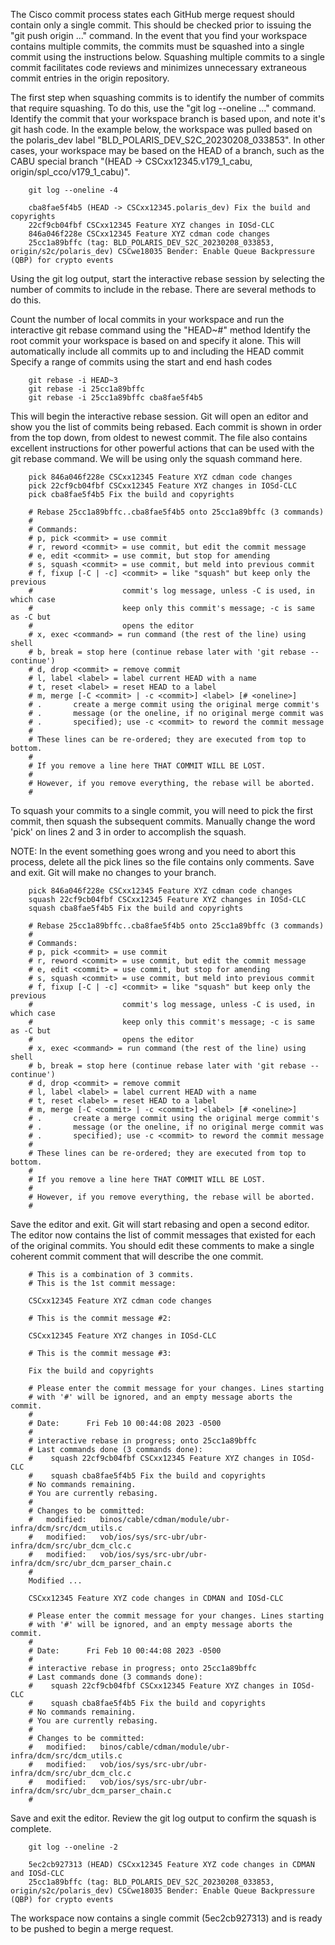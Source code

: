 The Cisco commit process states each GitHub merge request should contain only a single commit.  This should be checked prior to issuing the "git push origin ..." command.  In the event that you find your workspace contains multiple commits, the commits must be squashed into a single commit using the instructions below.  Squashing multiple commits to a single commit facilitates code reviews and minimizes unnecessary extraneous commit entries in the origin repository.



The first step when squashing commits is to identify the number of commits that require squashing.  To do this, use the "git log --oneline ..." command.  Identify the commit that your workspace branch is based upon, and note it's git hash code.  In the example below, the workspace was pulled based on the polaris_dev label "BLD_POLARIS_DEV_S2C_20230208_033853".  In other cases, your workspace may be based on the HEAD of a branch, such as the CABU special branch "(HEAD -> CSCxx12345.v179_1_cabu, origin/spl_cco/v179_1_cabu)".

        git log --oneline -4
 
        cba8fae5f4b5 (HEAD -> CSCxx12345.polaris_dev) Fix the build and copyrights
        22cf9cb04fbf CSCxx12345 Feature XYZ changes in IOSd-CLC
        846a046f228e CSCxx12345 Feature XYZ cdman code changes
        25cc1a89bffc (tag: BLD_POLARIS_DEV_S2C_20230208_033853, origin/s2c/polaris_dev) CSCwe18035 Bender: Enable Queue Backpressure (QBP) for crypto events


Using the git log output, start the interactive rebase session by selecting the number of commits to include in the rebase.  There are several methods to do this. 

Count the number of local commits in your workspace and run the interactive git rebase command using the "HEAD~#" method
Identify the root commit your workspace is based on and specify it alone.  This will automatically include all commits up to and including the HEAD commit
Specify a range of commits using the start and end hash codes

        git rebase -i HEAD~3
        git rebase -i 25cc1a89bffc
        git rebase -i 25cc1a89bffc cba8fae5f4b5


This will begin the interactive rebase session.  Git will open an editor and show you the list of commits being rebased.  Each commit is shown in order from the top down, from oldest to newest commit.  The file also contains excellent instructions for other powerful actions that can be used with the git rebase command.  We will be using only the squash command here.

        pick 846a046f228e CSCxx12345 Feature XYZ cdman code changes
        pick 22cf9cb04fbf CSCxx12345 Feature XYZ changes in IOSd-CLC
        pick cba8fae5f4b5 Fix the build and copyrights

        # Rebase 25cc1a89bffc..cba8fae5f4b5 onto 25cc1a89bffc (3 commands)
        #
        # Commands:
        # p, pick <commit> = use commit
        # r, reword <commit> = use commit, but edit the commit message
        # e, edit <commit> = use commit, but stop for amending
        # s, squash <commit> = use commit, but meld into previous commit
        # f, fixup [-C | -c] <commit> = like "squash" but keep only the previous
        #                    commit's log message, unless -C is used, in which case
        #                    keep only this commit's message; -c is same as -C but
        #                    opens the editor
        # x, exec <command> = run command (the rest of the line) using shell
        # b, break = stop here (continue rebase later with 'git rebase --continue')
        # d, drop <commit> = remove commit
        # l, label <label> = label current HEAD with a name
        # t, reset <label> = reset HEAD to a label
        # m, merge [-C <commit> | -c <commit>] <label> [# <oneline>]
        # .       create a merge commit using the original merge commit's
        # .       message (or the oneline, if no original merge commit was
        # .       specified); use -c <commit> to reword the commit message
        #
        # These lines can be re-ordered; they are executed from top to bottom.
        #
        # If you remove a line here THAT COMMIT WILL BE LOST.
        #
        # However, if you remove everything, the rebase will be aborted.
        #


To squash your commits to a single commit, you will need to pick the first commit, then squash the subsequent commits.  Manually change the word 'pick' on lines 2 and 3 in order to accomplish the squash.

NOTE: In the event something goes wrong and you need to abort this process, delete all the pick lines so the file contains only comments.  Save and exit.  Git will make no changes to your branch.

        pick 846a046f228e CSCxx12345 Feature XYZ cdman code changes
        squash 22cf9cb04fbf CSCxx12345 Feature XYZ changes in IOSd-CLC
        squash cba8fae5f4b5 Fix the build and copyrights

        # Rebase 25cc1a89bffc..cba8fae5f4b5 onto 25cc1a89bffc (3 commands)
        #
        # Commands:
        # p, pick <commit> = use commit
        # r, reword <commit> = use commit, but edit the commit message
        # e, edit <commit> = use commit, but stop for amending
        # s, squash <commit> = use commit, but meld into previous commit
        # f, fixup [-C | -c] <commit> = like "squash" but keep only the previous
        #                    commit's log message, unless -C is used, in which case
        #                    keep only this commit's message; -c is same as -C but
        #                    opens the editor
        # x, exec <command> = run command (the rest of the line) using shell
        # b, break = stop here (continue rebase later with 'git rebase --continue')
        # d, drop <commit> = remove commit
        # l, label <label> = label current HEAD with a name
        # t, reset <label> = reset HEAD to a label
        # m, merge [-C <commit> | -c <commit>] <label> [# <oneline>]
        # .       create a merge commit using the original merge commit's
        # .       message (or the oneline, if no original merge commit was
        # .       specified); use -c <commit> to reword the commit message
        #
        # These lines can be re-ordered; they are executed from top to bottom.
        #
        # If you remove a line here THAT COMMIT WILL BE LOST.
        #
        # However, if you remove everything, the rebase will be aborted.
        #


Save the editor and exit.  Git will start rebasing and open a second editor.  The editor now contains the list of commit messages that existed for each of the original commits.  You should edit these comments to make a single coherent commit comment that will describe the one commit.

        # This is a combination of 3 commits.
        # This is the 1st commit message:

        CSCxx12345 Feature XYZ cdman code changes

        # This is the commit message #2:

        CSCxx12345 Feature XYZ changes in IOSd-CLC

        # This is the commit message #3:

        Fix the build and copyrights

        # Please enter the commit message for your changes. Lines starting
        # with '#' will be ignored, and an empty message aborts the commit.
        #
        # Date:      Fri Feb 10 00:44:08 2023 -0500
        #
        # interactive rebase in progress; onto 25cc1a89bffc
        # Last commands done (3 commands done):
        #    squash 22cf9cb04fbf CSCxx12345 Feature XYZ changes in IOSd-CLC
        #    squash cba8fae5f4b5 Fix the build and copyrights
        # No commands remaining.
        # You are currently rebasing.
        #
        # Changes to be committed:
        #   modified:   binos/cable/cdman/module/ubr-infra/dcm/src/dcm_utils.c
        #   modified:   vob/ios/sys/src-ubr/ubr-infra/dcm/src/ubr_dcm_clc.c
        #   modified:   vob/ios/sys/src-ubr/ubr-infra/dcm/src/ubr_dcm_parser_chain.c
        #
        Modified ...

        CSCxx12345 Feature XYZ code changes in CDMAN and IOSd-CLC

        # Please enter the commit message for your changes. Lines starting
        # with '#' will be ignored, and an empty message aborts the commit.
        #
        # Date:      Fri Feb 10 00:44:08 2023 -0500
        #
        # interactive rebase in progress; onto 25cc1a89bffc
        # Last commands done (3 commands done):
        #    squash 22cf9cb04fbf CSCxx12345 Feature XYZ changes in IOSd-CLC
        #    squash cba8fae5f4b5 Fix the build and copyrights
        # No commands remaining.
        # You are currently rebasing.
        #
        # Changes to be committed:
        #   modified:   binos/cable/cdman/module/ubr-infra/dcm/src/dcm_utils.c
        #   modified:   vob/ios/sys/src-ubr/ubr-infra/dcm/src/ubr_dcm_clc.c
        #   modified:   vob/ios/sys/src-ubr/ubr-infra/dcm/src/ubr_dcm_parser_chain.c
        #


Save and exit the editor.  Review the git log output to confirm the squash is complete.

        git log --oneline -2

        5ec2cb927313 (HEAD) CSCxx12345 Feature XYZ code changes in CDMAN and IOSd-CLC
        25cc1a89bffc (tag: BLD_POLARIS_DEV_S2C_20230208_033853, origin/s2c/polaris_dev) CSCwe18035 Bender: Enable Queue Backpressure (QBP) for crypto events


The workspace now contains a single commit (5ec2cb927313) and is ready to be pushed to begin a merge request.
